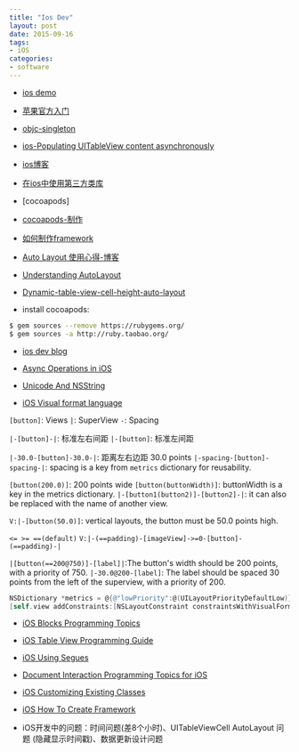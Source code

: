 ```yaml
---
title: "Ios Dev"
layout: post
date: 2015-09-16
tags:
- iOS
categories:
- software
---
```


- [ios demo](http://www.jianshu.com/p/7d4710b815c2)

- [苹果官方入门](https://developer.apple.com/library/prerelease/ios/referencelibrary/GettingStarted/RoadMapiOSCh/index.html#//apple_ref/doc/uid/TP40012668)

- [objc-singleton](http://www.idev101.com/code/Objective-C/singletons.html)

- [ios-Populating UITableView content asynchronously](https://developer.apple.com/library/ios/samplecode/LazyTableImages/Introduction/Intro.html)

- [ios博客](http://xuexuefeng.com/autolayout/)

- [在ios中使用第三方类库](http://mobile.51cto.com/iphone-407056.htm)

- [cocoapods]

- [cocoapods-制作](http://www.360doc.com/content/14/0309/10/11029609_358969425.shtml)

- [如何制作framework](http://www.cocoachina.com/ios/20150127/11022.html)

- [Auto Layout 使用心得-博客](http://lvwenhan.com/ios/449.html)

- [Understanding AutoLayout](https://developer.apple.com/library/mac/documentation/UserExperience/Conceptual/AutolayoutPG/index.html)

- [Dynamic-table-view-cell-height-auto-layout](http://www.raywenderlich.com/73602/dynamic-table-view-cell-height-auto-layout)

- install cocoapods:
```sh
$ gem sources --remove https://rubygems.org/
$ gem sources -a http://ruby.taobao.org/
```

- [ios dev blog](http://www.raywenderlich.com/2696/instruments-tutorial-for-ios-how-to-debug-memory-leaks)

- [Async Operations in iOS](http://jeffreysambells.com/2013/03/01/asynchronous-operations-in-ios-with-grand-central-dispatch)

- [Unicode And NSString](http://objccn.io/issue-9-1/)

- [iOS Visual format language](http://commandshift.co.uk/blog/2013/01/31/visual-format-language-for-autolayout/)

`[button]`: Views
`|`: SuperView
`-`: Spacing

`|-[button]-|`: 标准左右间距
`|-[button]`: 标准左间距

`|-30.0-[button]-30.0-|`: 距离左右边距 30.0 points
`|-spacing-[button]-spacing-|`: spacing is a key from `metrics` dictionary for reusability.

`[button(200.0)]`: 200 points wide
`[button(buttonWidth)]`: buttonWidth is a key in the metrics dictionary.
`|-[button1(button2)]-[button2]-|`: it can also be replaced with the name of another view.

`V:|-[button(50.0)]`: vertical layouts, the button must be 50.0 points high.

`<= >= ==(default)`
`V:|-(==padding)-[imageView]->=0-[button]-(==padding)-|`

`|[button(==200@750)]-[label]|`:The button's width should be 200 points, with a priority of 750.
`|-30.0@200-[label]`: The label should be spaced 30 points from the left of the superview, with a priority of 200.
```objective-c
NSDictionary *metrics = @{@"lowPriority":@(UILayoutPriorityDefaultLow)};
[self.view addConstraints:[NSLayoutConstraint constraintsWithVisualFormat:@"|-30.0@lowPriority-[label]" options:0 metrics:metrics views:NSDictionaryOfVariableBindings(label)];
```

- [iOS Blocks Programming Topics](https://developer.apple.com/library/ios/documentation/Cocoa/Conceptual/Blocks/Articles/bxGettingStarted.html#//apple_ref/doc/uid/TP40007502-CH7-SW1)

- [iOS Table View Programming Guide](https://developer.apple.com/library/ios/documentation/UserExperience/Conceptual/TableView_iPhone/TableViewCells/TableViewCells.html)

- [iOS Using Segues](https://developer.apple.com/library/prerelease/ios/featuredarticles/ViewControllerPGforiPhoneOS/UsingSegues.html)

- [Document Interaction Programming Topics for iOS](https://developer.apple.com/library/ios/documentation/FileManagement/Conceptual/DocumentInteraction_TopicsForIOS/Introduction/Introduction.html#//apple_ref/doc/uid/TP40010409-SW1)

- [iOS Customizing Existing Classes](https://developer.apple.com/library/ios/documentation/Cocoa/Conceptual/ProgrammingWithObjectiveC/CustomizingExistingClasses/CustomizingExistingClasses.html)

- [iOS How To Create Framework](http://www.cocoachina.com/ios/20150127/11022.html)

- iOS开发中的问题：时间问题(差8个小时)、UITableViewCell AutoLayout 问题 (隐藏显示时间戳)、数据更新设计问题
